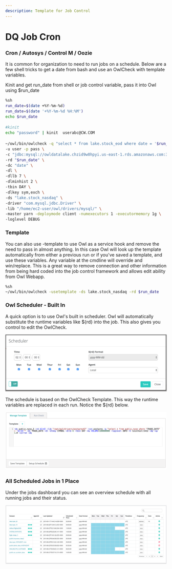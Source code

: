 ```yaml
---
description: Template for Job Control
---
```


# DQ Job Cron

### Cron / Autosys / Control M / Oozie

It is common for organization to need to run jobs on a schedule.  Below are a few shell tricks to get a date from bash and use an OwlCheck with template variables.

Kinit and get run\_date from shell or job control variable, pass it into Owl using $run\_date

```bash
%sh
run_date=$(date +%Y-%m-%d)
run_date=$(date '+%Y-%m-%d %H:%M')
echo $run_date

#kinit
echo "password" | kinit  userabc@CW.COM

~/owl/bin/owlcheck -q "select * from lake.stock_eod where date = '$run_date' " \
-u user -p pass \
-c "jdbc:mysql://owldatalake.chzid9w0hpyi.us-east-1.rds.amazonaws.com:3306" \
-rd "$run_date" \
-dc "date" \
-dl \
-dllb 7 \
-dlminhist 2 \
-tbin DAY \
-dlkey sym,exch \
-ds "lake.stock_nasdaq" \
-driver "com.mysql.jdbc.Driver" \
-lib "/home/ec2-user/owl/drivers/mysql/" \
-master yarn -deploymode client -numexecutors 1 -executormemory 1g \
-loglevel DEBUG
```

### Template

You can also use -template to use Owl as a service hook and remove the need to pass in almost anything.  In this case Owl will look up the template automatically from either a previous run or if you've saved a template, and use these variables.  Any variable at the cmdline will override and win/replace.  This is a great way to remove connection and other information from being hard coded into the job control framework and allows edit ability from Owl Webapp. &#x20;

```bash
%sh
~/owl/bin/owlcheck -usetemplate -ds lake.stock_nasdaq -rd $run_date
```

### Owl Scheduler - Built In

A quick option is to use Owl's built in scheduler. Owl will automatically substitute the runtime variables like ${rd} into the job.  This also gives you control to edit the OwlCheck.&#x20;

![](../../../.gitbook/assets/owl-schedule.png)

The schedule is based on the OwlCheck Template.  This way the runtime variables are replaced in each run.  Notice the ${rd} below.&#x20;

![](../../../.gitbook/assets/owl-template-schedule.png)

### All Scheduled Jobs in 1 Place

Under the jobs dashboard you can see an overview schedule with all running jobs and their status.

![](../../../.gitbook/assets/owl-scheduler.png)
